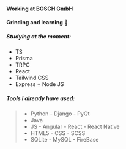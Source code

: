 #### Working at BOSCH GmbH
#### Grinding and learning 🥷

##### Studying at the moment: 
  - TS
  - Prisma
  - TRPC
  - React
  - Tailwind CSS
  - Express + Node JS

##### Tools I already have used:
 > - Python - Django - PyQt
 > - Java
 > - JS - Angular - React - React Native
 > - HTML5 - CSS - SCSS
 > - SQLite - MySQL - FireBase
 
  
